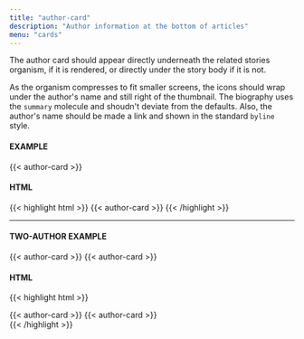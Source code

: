 ```yaml
---
title: "author-card"
description: "Author information at the bottom of articles"
menu: "cards"
---
```


The author card should appear directly underneath the related stories organism, if it is rendered, or directly under the story body if it is not.

As the organism compresses to fit smaller screens, the icons should wrap under the author's name and still right of the thumbnail. The biography uses the `summary` molecule and shoudn't deviate from the defaults. Also, the author's name should be made a link and shown in the standard `byline` style.

#### EXAMPLE
<div class="story-module">
  {{< author-card >}}
</div>

#### HTML
{{< highlight html >}}
{{< author-card >}}
{{< /highlight >}}

---

#### TWO-AUTHOR EXAMPLE
<div class="grid story-module">
  {{< author-card >}}
  {{< author-card >}}
</div>

#### HTML
{{< highlight html >}}
<div class="grid story-module">
{{< author-card >}}
{{< author-card >}}
</div>
{{< /highlight >}}
